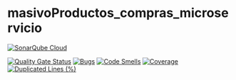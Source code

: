 # masivoProductos_compras_microservicio

[![SonarQube Cloud](https://sonarcloud.io/images/project_badges/sonarcloud-light.svg)](https://sonarcloud.io/summary/new_code?id=proyecto-ccp_masivoProductos_compras_microservicio)

[![Quality Gate Status](https://sonarcloud.io/api/project_badges/measure?project=proyecto-ccp_masivoProductos_compras_microservicio&metric=alert_status)](https://sonarcloud.io/summary/new_code?id=proyecto-ccp_masivoProductos_compras_microservicio) [![Bugs](https://sonarcloud.io/api/project_badges/measure?project=proyecto-ccp_masivoProductos_compras_microservicio&metric=bugs)](https://sonarcloud.io/summary/new_code?id=proyecto-ccp_masivoProductos_compras_microservicio) [![Code Smells](https://sonarcloud.io/api/project_badges/measure?project=proyecto-ccp_masivoProductos_compras_microservicio&metric=code_smells)](https://sonarcloud.io/summary/new_code?id=proyecto-ccp_masivoProductos_compras_microservicio) [![Coverage](https://sonarcloud.io/api/project_badges/measure?project=proyecto-ccp_masivoProductos_compras_microservicio&metric=coverage)](https://sonarcloud.io/summary/new_code?id=proyecto-ccp_masivoProductos_compras_microservicio) [![Duplicated Lines (%)](https://sonarcloud.io/api/project_badges/measure?project=proyecto-ccp_masivoProductos_compras_microservicio&metric=duplicated_lines_density)](https://sonarcloud.io/summary/new_code?id=proyecto-ccp_masivoProductos_compras_microservicio)












